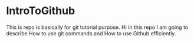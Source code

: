 # IntroToGithub
This is repo is  basically for git tutorial purpose.
Hi in this repo I am going to describe How to use git commands and How to use Github efficiently.
